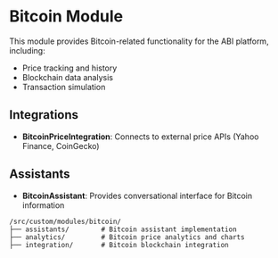 # Bitcoin Module

This module provides Bitcoin-related functionality for the ABI platform, including:

- Price tracking and history
- Blockchain data analysis
- Transaction simulation

## Integrations
- **BitcoinPriceIntegration**: Connects to external price APIs (Yahoo Finance, CoinGecko)

## Assistants
- **BitcoinAssistant**: Provides conversational interface for Bitcoin information

```
/src/custom/modules/bitcoin/
├── assistants/        # Bitcoin assistant implementation
├── analytics/         # Bitcoin price analytics and charts
├── integration/       # Bitcoin blockchain integration 
``` 